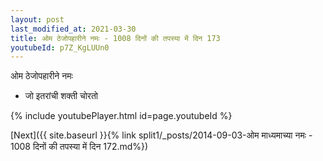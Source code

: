 ```yaml
---
layout: post
last_modified_at: 2021-03-30
title: ओम ठेजोपहारीने नमः - 1008 दिनों की तपस्या में दिन 173
youtubeId: p7Z_KgLUUn0
---
```

 
 
 ओम ठेजोपहारीने नमः  
 
 -  जो इतरांची शक्ती चोरतो 
 
  
 
  
 
 
 
 
 
 


{% include youtubePlayer.html id=page.youtubeId %}
 
[Next]({{ site.baseurl }}{% link  split1/_posts/2014-09-03-ओम माध्यमाच्या नमः - 1008 दिनों की तपस्या में दिन 172.md%})
 
